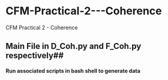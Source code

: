 # CFM-Practical-2---Coherence
CFM Practical 2 - Coherence


## Main File in D_Coh.py and F_Coh.py respectively##
#### Run associated scripts in bash shell to generate data ####
